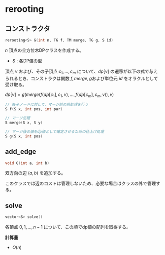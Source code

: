 # rerooting

## コンストラクタ

```cpp
rerooting<S> G(int n, TG f, TM merge, TG g, S id)
```

$n$ 頂点の全方位木DPクラスを作成する。  

- $S$ : 各DP値の型  

頂点 $v$ および、その子頂点 $c_1, \dots, c_m$ について、$dp[v]$ の遷移が以下の式で与えられるとき、コンストラクは関数 $f, merge, g$および単位元 $id$ をオラクルとして受け取る。    

$dp[v] = g(merge({f(dp[c_1], c_1, v), \dots, f(dp[c_m], c_m, v)}), v)$ 

```cpp
// 各子ノードに対して、マージ前の前処理を行う
S f(S x, int pos, int par)

// マージ処理
S merge(S x, S y)

// マージ後の値をdp値として確定させるための仕上げ処理
S g(S x, int pos)
```

## add_edge

```cpp
void G(int a, int b)
```
双方向の辺 $(a, b)$ を追加する。  

このクラスでは辺のコストは管理しないため、必要な場合はクラスの外で管理する。  

## solve

```cpp
vector<S> solve()
```
各頂点 $0, 1, ..., n-1$ について、この順でdp値の配列を取得する。  

**計算量**

- $O(n)$
